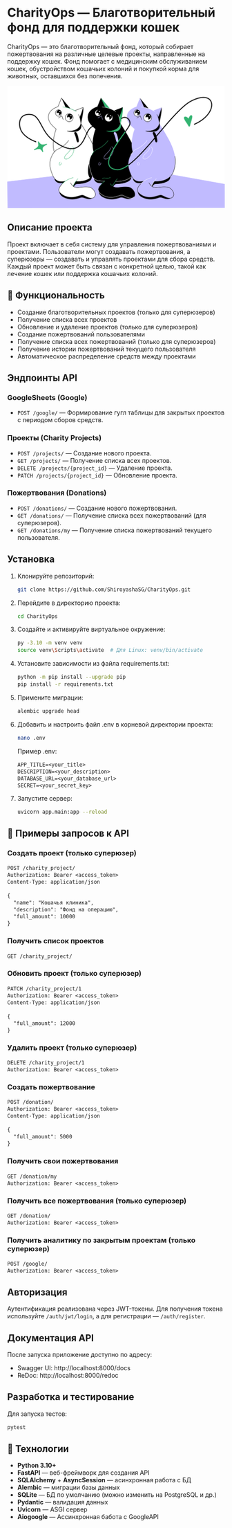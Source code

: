 # CharityOps — Благотворительный фонд для поддержки кошек

CharityOps — это благотворительный фонд, который собирает пожертвования на различные целевые проекты, направленные на поддержку кошек. Фонд помогает с медицинским обслуживанием кошек, обустройством кошачьих колоний и покупкой корма для животных, оставшихся без попечения.

![Главная страница проекта](readme_images/main_images.png)

## Описание проекта

Проект включает в себя систему для управления пожертвованиями и проектами. Пользователи могут создавать пожертвования, а суперюзеры — создавать и управлять проектами для сбора средств. Каждый проект может быть связан с конкретной целью, такой как лечение кошек или поддержка кошачьих колоний.

## 🚀 Функциональность

- Создание благотворительных проектов (только для суперюзеров)
- Получение списка всех проектов
- Обновление и удаление проектов (только для суперюзеров)
- Создание пожертвований пользователями
- Получение списка всех пожертвований (только для суперюзеров)
- Получение истории пожертвований текущего пользователя
- Автоматическое распределение средств между проектами

## Эндпоинты API

### GoogleSheets (Google)

- `POST /google/` — Формирование гугл таблицы для закрытых проектов с периодом сборов средств.

### Проекты (Charity Projects)

- `POST /projects/` — Создание нового проекта.
- `GET /projects/` — Получение списка всех проектов.
- `DELETE /projects/{project_id}` — Удаление проекта.
- `PATCH /projects/{project_id}` — Обновление проекта.

### Пожертвования (Donations)

- `POST /donations/` — Создание нового пожертвования.
- `GET /donations/` — Получение списка всех пожертвований (для суперюзеров).
- `GET /donations/my` — Получение списка пожертвований текущего пользователя.

## Установка

1. Клонируйте репозиторий:
   ```bash
   git clone https://github.com/ShiroyashaSG/CharityOps.git
   ```
2. Перейдите в директорию проекта:
   ```bash
   cd CharityOps
   ```
3. Cоздайте и активируйте виртуальное окружение:
   ```bash
   py -3.10 -m venv venv
   source venv\Scripts\activate  # Для Linux: venv/bin/activate
   ```
4. Установите зависимости из файла requirements.txt:
   ```bash
   python -m pip install --upgrade pip
   pip install -r requirements.txt
   ```
5. Примените миграции:
   ```bash
   alembic upgrade head
   ```
6. Добавить и настроить файл .env в корневой директории проекта:
    ```bash
    nano .env
    ```
    Пример .env:
    ```
    APP_TITLE=<your_title>
    DESCRIPTION=<your_description>
    DATABASE_URL=<your_database_url>
    SECRET=<your_secret_key>
    ```
6. Запустите сервер:
   ```bash
   uvicorn app.main:app --reload
   ```

## 🧪 Примеры запросов к API

### Создать проект (только суперюзер)
```http
POST /charity_project/
Authorization: Bearer <access_token>
Content-Type: application/json

{
  "name": "Кошачья клиника",
  "description": "Фонд на операцию",
  "full_amount": 10000
}
```

### Получить список проектов
```http
GET /charity_project/
```

### Обновить проект (только суперюзер)
```http
PATCH /charity_project/1
Authorization: Bearer <access_token>
Content-Type: application/json

{
  "full_amount": 12000
}
```

### Удалить проект (только суперюзер)
```http
DELETE /charity_project/1
Authorization: Bearer <access_token>
```

### Создать пожертвование
```http
POST /donation/
Authorization: Bearer <access_token>
Content-Type: application/json

{
  "full_amount": 5000
}
```

### Получить свои пожертвования
```http
GET /donation/my
Authorization: Bearer <access_token>
```

### Получить все пожертвования (только суперюзер)
```http
GET /donation/
Authorization: Bearer <access_token>
```

### Получить аналитику по закрытым проектам (только суперюзер)
```http
POST /google/
Authorization: Bearer <access_token>
```

## Авторизация

Аутентификация реализована через JWT-токены. Для получения токена используйте `/auth/jwt/login`, а для регистрации — `/auth/register`.

## Документация API

После запуска приложение доступно по адресу:

- Swagger UI: http://localhost:8000/docs
- ReDoc: http://localhost:8000/redoc

## Разработка и тестирование

Для запуска тестов:
```bash
pytest
```

## 🔧 Технологии

- **Python 3.10+**
- **FastAPI** — веб-фреймворк для создания API
- **SQLAlchemy** + **AsyncSession** — асинхронная работа с БД
- **Alembic** — миграции базы данных
- **SQLite** — БД по умолчанию (можно изменить на PostgreSQL и др.)
- **Pydantic** — валидация данных
- **Uvicorn** — ASGI сервер
- **Aiogoogle** — Ассинхронная бабота с GoogleAPI
